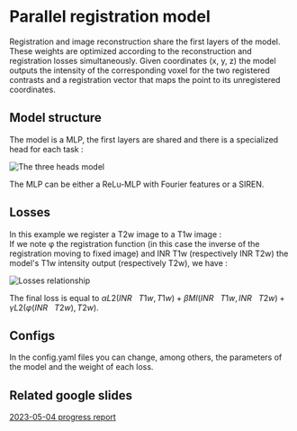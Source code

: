 # Parallel registration model

Registration and image reconstruction share the first layers of the model. These weights are optimized according to the reconstruction and registration losses simultaneously.
Given coordinates (x, y, z) the model outputs the intensity of the corresponding voxel for the two registered contrasts and a registration vector that maps the point to its unregistered coordinates. 

## Model structure

The model is a MLP, the first layers are shared and there is a specialized head for each task :

![The three heads model](https://github.com/VictorBaillet/multi_contrast_registration_agnostic_inr/assets/105466709/8cad3c22-50bb-4c7c-a2de-54ca0fd2fbde)

The MLP can be either a ReLu-MLP with Fourier features or a SIREN.

## Losses 

In this example we register a T2w image to a T1w image :  
If we note φ the registration function (in this case the inverse of the registration moving to fixed image) and INR T1w (respectively INR T2w) the model's T1w intensity output (respectively T2w), we have :  

![Losses relationship](https://github.com/VictorBaillet/multi_contrast_registration_agnostic_inr/assets/105466709/69df6196-b7e0-4229-9816-858ffb63035e)

The final loss is equal to $\alpha L2(INR \ \ \ T1w, T1w) + \beta MI(INR \ \ \ T1w, INR \ \ \ T2w) + \gamma L2(φ(INR \ \ \ T2w), T2w)$.

## Configs

In the config.yaml files you can change, among others, the parameters of the model and the weight of each loss.

## Related google slides

[2023-05-04 progress report](https://docs.google.com/presentation/d/1Mf8d2fuZPoIiBFSIMw2ye3mM0Mg1gzOGNzUxOgzWNEE/edit?usp=drive_link)
